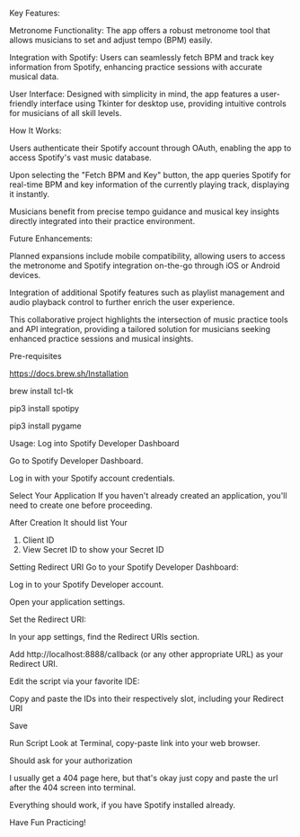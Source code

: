 Key Features:

Metronome Functionality: The app offers a robust metronome tool that allows musicians to set and adjust tempo (BPM) easily.

Integration with Spotify: Users can seamlessly fetch BPM and track key information from Spotify, enhancing practice sessions with accurate musical data.

User Interface: Designed with simplicity in mind, the app features a user-friendly interface using Tkinter for desktop use, providing intuitive controls for musicians of all skill levels.

How It Works:

Users authenticate their Spotify account through OAuth, enabling the app to access Spotify's vast music database.

Upon selecting the "Fetch BPM and Key" button, the app queries Spotify for real-time BPM and key information of the currently playing track, displaying it instantly.

Musicians benefit from precise tempo guidance and musical key insights directly integrated into their practice environment.

Future Enhancements:

Planned expansions include mobile compatibility, allowing users to access the metronome and Spotify integration on-the-go through iOS or Android devices.

Integration of additional Spotify features such as playlist management and audio playback control to further enrich the user experience.

This collaborative project highlights the intersection of music practice tools and API integration, providing a tailored solution for musicians seeking enhanced practice sessions and musical insights.

Pre-requisites

https://docs.brew.sh/Installation

brew install tcl-tk

pip3 install spotipy

pip3 install pygame


Usage:
Log into Spotify Developer Dashboard

Go to Spotify Developer Dashboard.

Log in with your Spotify account credentials.

Select Your Application
If you haven't already created an application, you'll need to create one before proceeding.

After Creation
It should list Your
1. Client ID
2. View Secret ID to show your Secret ID

Setting Redirect URI
Go to your Spotify Developer Dashboard:

Log in to your Spotify Developer account.

Open your application settings.

Set the Redirect URI:

In your app settings, find the Redirect URIs section.

Add http://localhost:8888/callback (or any other appropriate URL) as your Redirect URI.

Edit the script via your favorite IDE:

Copy and paste the IDs into their respectively slot, including your Redirect URI

Save

Run Script
Look at Terminal, copy-paste link into your web browser.

Should ask for your authorization

I usually get a 404 page here, but that's okay just copy and paste the url after the 404 screen into terminal. 

Everything should work, if you have Spotify installed already.

Have Fun Practicing!
